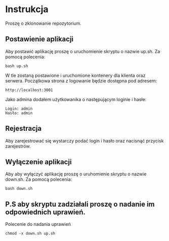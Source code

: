 # Instrukcja
Proszę o zklonowanie repozytorium.
## Postawienie aplikacji
Aby postawić aplikację proszę o uruchomienie skryptu o nazwie up.sh. Za pomocą polecenia:
```
bash up.sh
```
W tle zostaną postawione i uruchomione kontenery dla klienta oraz serwera. Początkowa strona z logowanie będzie dostępna pod adresem:
```
http://localhost:3001
```
Jako admina dodałem użytkowanika o następującym loginie i hasłe:
```
Login: admin
Hasło: admin
```
## Rejestracja
Aby zarejestrować się wystarczy podać login i hasło oraz nacisnąć przycisk zarejestrów.
## Wyłączenie aplikacji
Aby aby wyłączyć aplikację proszę o uruhomienie skryptu o nazwie down.sh.  Za pomocą polecenia:
```
bash down.sh
```
## P.S aby skryptu zadziałali proszę o nadanie im odpowiednich uprawień. 
Polecenie do nadania uprawień 
```
chmod -x down.sh up.sh
```